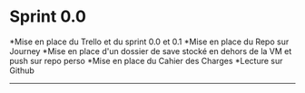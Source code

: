 # Sprint 0.0

*Mise en place du Trello et du sprint 0.0 et 0.1 
*Mise en place du Repo sur Journey 
*Mise en place d'un dossier de save stocké en dehors de la VM et push sur repo perso 
*Mise en place du Cahier des Charges 
*Lecture sur Github 

----------------------